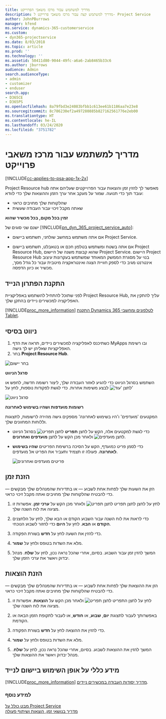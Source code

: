 ```yaml
---
title: מדריך למשתמש עבור מרכז משאבי הפרוייקט‬
description: מדריך למשתמש קצה עבור ‏‫מרכז משאבי פרוייקט‬ ל- Project Service
author: JohnPBurrows
manager: kfend
ms.service: dynamics-365-customerservice
ms.custom:
- dyn365-projectservice
ms.date: 8/03/2018
ms.topic: article
ms.prod: ''
ms.technology: ''
ms.assetid: 50411d80-9044-49fc-a6a6-2ab8465b33c6
ms.author: jburrows
audience: Admin
search.audienceType:
- admin
- customizer
- enduser
search.app:
- D365CE
- D365PS
ms.openlocfilehash: 8a79fbd3e24083bfbb1c613ee61b1186aa7e23e8
ms.sourcegitcommit: 8c786230ef2a497280885b827162561776e2eb00
ms.translationtype: HT
ms.contentlocale: he-IL
ms.lasthandoff: 03/24/2020
ms.locfileid: "3751782"
---
```

# <a name="user-guide-for-project-resource-hub"></a>מדריך למשתמש עבור מרכז משאבי פרוייקט‬

[!INCLUDE[cc-applies-to-psa-app-1x-2x](../includes/cc-applies-to-psa-app-1x-2x.md)]

Project Resource hub מאפשר לך להזין זמן והוצאות עבור הפרוייקטים שעליהם אתה עובד תוך כדי תנועה. שמור על מעקב אחר ערך הזמן וההוצאות שלך כדי לוודא:

- שהלקוחות שלך מחויבים כראוי
- שאתה מקבל זיכוי עבור העבודה שעשית

**זמין בכל מקום, בכל מכשיר שהוא**

ישנם שני סוגים של [!INCLUDE[pn_dyn_365_project_service_auto](../includes/pn-dyn-365-project-service-auto.md)]: 

- אם אתה משתמש במחשב שולחני, תשתמש ביישום Project Service. 

- אם אתה בשטח ומשתמש בטלפון חכם או בטאבלט, תשתמש ביישום Project Resource Hub, שהוא קבוצת משנה של היישום Project Service. היישום Project Resource Hub בנוי על מסגרת הממשק המאוחד שמשתמש בעקרונות עיצוב אינטרנט מגיב כדי לספק חוויית הצגה ואינטראקציה מיטבית עבור כל גודל מסך, מכשיר או כיוון הדפסה. 


## <a name="install-the-mobile-app"></a>התקנת הפתרון הנייד
לפני שתוכל להתחיל להשתמש באפליקציית Project Resource Hub, עליך להתקין את האפליקציה למכשירים ניידים בהתקן שלך. 

[!INCLUDE[proc_more_information](../includes/proc-more-information.md)] [התקנת Dynamics 365 לטלפונים ומחשבי Tablet](../mobile-app/install-dynamics-365-for-phones-and-tablets.md).

## <a name="basic-navigation"></a>ניווט בסיסי
1.  כשתיכנס לאפליקציה למכשירים ניידים, תראה את הדף MyApps ובו רשימת האפליקציות שאליהן יש לך גישה. 
2.  בחר **Project Resource Hub**.

![בחר יישום](media/chooseApp_1.png "בחר יישום")

**סרגל הניווט**

השתמש בסרגל הניווט כדי להגיע לאזור העבודה שלך, ליצור רשומה חדשה, לחפש או לבצע משימות אחרות. כדי לגשת לפקודות נוספות, לחץ על ![לחצן 'עוד'](media/MoreButton.png "לחצן 'עוד'")

![סרגל ניווט](media/NavBar_2.png "סרגל ניווט")

**רשומות מועדפות ושהיו בשימוש לאחרונה**

המקטעים 'מועדפים' ו'היו בשימוש לאחרונה' מספקים גישה מהירה לרשומות, לתצוגות וללוחות המחוונים שלך. 

- כדי לגשת למקטעים אלה, הקש על לחצן **תפריט** ![לחצן תפריט](media/MenuButton.png "לחצן תפריט") בסרגל הניווט ולאחר מכן הקש על לחצן **מועדפים ואחרונים** ![לחצן מועדפים](media/FavButton.png "לחצן המועדפים").

- כדי לסמן פריט כמועדף, הקש על הסיכה ברשימת הפריטים **שהיו בשימוש לאחרונה**. פעולה זו תצמיד ותעביר את הפריט אל מועדפים.

  ![פריטים מועדפים ואחרונים](media/Favs_3.png "פריטים מועדפים ואחרונים")
 
## <a name="enter-time"></a>הזנת זמן
הזן את השעות שלך לפחות אחת לשבוע — או בתדירות שהמנהלים שלך מבקשים — כדי להבטיח שהלקוחות שלך מחויבים ואתה מקבל זיכוי כראוי.

1. לחץ על לחצן לחצן תפריט ![לחצן תפריט](media/MenuButton.png "לחצן תפריט") ולאחר מכן הקש על **ערכי זמן**. אפשרות זו מציגה את לוח השנה שלך.

2. כדי לראות את לוח השנה עבור השבוע הקודם או הבא שלך, לחץ על הלחצנים **הקודם** או **הבא**. לחץ על **היום** כדי לחזור לשבוע הנוכחי.

3. כדי להזין את השעה לחץ על **חדש** בשורת הפקודה. 

4. מלא את השדות בטופס ולחץ על **שמור**.

5. המשך להזין זמן עבור השבוע. בסיום, אחרי שהכל נראה נכון, לחץ על **שלח**. מנהל יבדוק ויאשר את ערכי הזמן שלך.

## <a name="enter-expenses"></a>הזנת הוצאות 
הזן את ההוצאות שלך לפחות אחת לשבוע — או בתדירות שהמנהלים שלך מבקשים — כדי להבטיח שהלקוחות שלך מחויבים ואתה מקבל זיכוי כראוי.

1. לחץ על לחצן התפריט ![לחצן תפריט](media/MenuButton.png "לחצן תפריט") ולאחר מכן הקש על **הוצאות**. אפשרות זו מציגה את לוח השנה שלך.

2. באפשרותך לעבור לתצוגת **יום**, **שבוע**, או **חודש**, או לעבור לתקופת הזמן הבאה או הקודמת. 

3. כדי להזין את ההוצאה לחץ על **חדש** בשורת הפקודה. 

4. מלא את השדות בטופס ולחץ על **שמור**.

5. המשך להזין את ההוצאות לשבוע. בסיום, אחרי שהכל נראה נכון, לחץ על **שלח**. מנהל יבדוק ויאשר את ההוצאות שלך.

## <a name="general-information-on-how-to-use-the-mobile-app"></a>מידע כללי על אופן השימוש ביישום לנייד 
[!INCLUDE[proc_more_information](../includes/proc-more-information.md)] [מדריך יסודות העבודה במכשירים ניידים](../mobile-app/dynamics-365-phones-tablets-users-guide.md).

### <a name="see-also"></a>למידע נוסף  
 [מבט כולל על Project Service](../project-service/overview.md)   
 [‏‫מדריך בנושאי זמן, הוצאות ושיתוף פעולה](../project-service/time-expense-collaboration-guide.md)   
 
